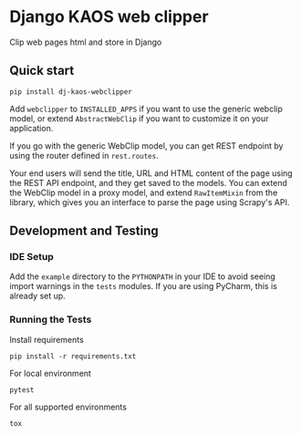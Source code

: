 # Django KAOS web clipper

Clip web pages html and store in Django

## Quick start

    pip install dj-kaos-webclipper

Add `webclipper` to `INSTALLED_APPS` if you want to use the generic webclip model, or extend `AbstractWebClip` if you
want to customize it on your application.

If you go with the generic WebClip model, you can get REST endpoint by using the router defined in `rest.routes`.

Your end users will send the title, URL and HTML content of the page using the REST API endpoint, and they get saved to
the models. You can extend the WebClip model in a proxy model, and extend `RawItemMixin` from the library, which gives
you an interface to parse the page using Scrapy's API.

## Development and Testing

### IDE Setup

Add the `example` directory to the `PYTHONPATH` in your IDE to avoid seeing import warnings in the `tests` modules. If
you are using PyCharm, this is already set up.

### Running the Tests

Install requirements

```
pip install -r requirements.txt
```

For local environment

```
pytest
```

For all supported environments

```
tox
```
